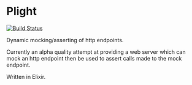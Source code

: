 # Plight

[![Build Status](https://travis-ci.org/meadsteve/Plight.svg?branch=master)](https://travis-ci.org/meadsteve/Plight)

Dynamic mocking/asserting of http endpoints.

Currently an alpha quality attempt at providing a web server which can mock an http endpoint then be used to assert 
calls made to the mock endpoint.

Written in Elixir.
